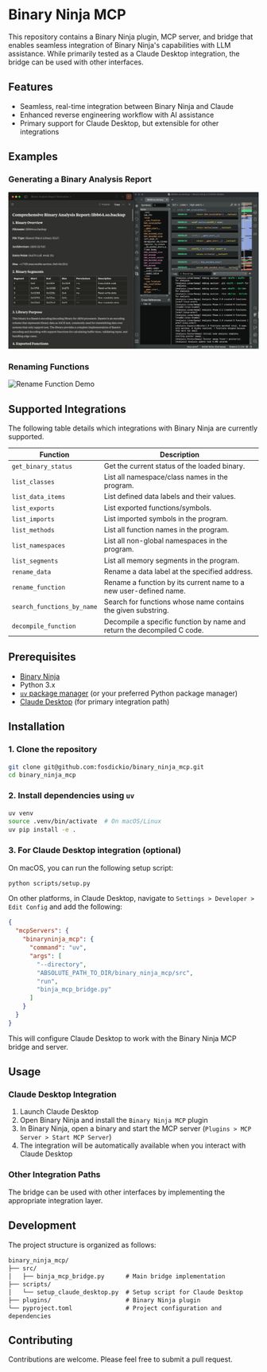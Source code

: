 # Binary Ninja MCP

This repository contains a Binary Ninja plugin, MCP server, and bridge that enables seamless integration of Binary Ninja's capabilities with LLM assistance. While primarily tested as a Claude Desktop integration, the bridge can be used with other interfaces.

## Features

- Seamless, real-time integration between Binary Ninja and Claude
- Enhanced reverse engineering workflow with AI assistance
- Primary support for Claude Desktop, but extensible for other integrations

## Examples

### Generating a Binary Analysis Report
![Binary Analysis Report Generation](docs/mcp-demo-report.png)

### Renaming Functions
![Rename Function Demo](docs/mcp-demo-rename.gif)

## Supported Integrations

The following table details which integrations with Binary Ninja are currently supported.

| Function | Description |
|----------|-------------|
| `get_binary_status` | Get the current status of the loaded binary. |
| `list_classes` | List all namespace/class names in the program. |
| `list_data_items` | List defined data labels and their values. |
| `list_exports` | List exported functions/symbols. |
| `list_imports` | List imported symbols in the program. |
| `list_methods` | List all function names in the program. |
| `list_namespaces` | List all non-global namespaces in the program. |
| `list_segments` | List all memory segments in the program. |
| `rename_data` | Rename a data label at the specified address. |
| `rename_function` | Rename a function by its current name to a new user-defined name. |
| `search_functions_by_name` | Search for functions whose name contains the given substring. |
| `decompile_function` | Decompile a specific function by name and return the decompiled C code. |

## Prerequisites

- [Binary Ninja](https://binary.ninja/)
- Python 3.x
- [`uv` package manager](https://docs.astral.sh/uv/) (or your preferred Python package manager)
- [Claude Desktop](https://claude.ai/download) (for primary integration path)

## Installation

### 1. Clone the repository

```bash
git clone git@github.com:fosdickio/binary_ninja_mcp.git
cd binary_ninja_mcp
```

### 2. Install dependencies using `uv`

```bash
uv venv
source .venv/bin/activate  # On macOS/Linux
uv pip install -e .
```

### 3. For Claude Desktop integration (optional)

On macOS, you can run the following setup script:
```bash
python scripts/setup.py
```

On other platforms, in Claude Desktop, navigate to `Settings > Developer > Edit Config` and add the following:

```json
{
  "mcpServers": {
    "binaryninja_mcp": {
      "command": "uv",
      "args": [
        "--directory",
        "ABSOLUTE_PATH_TO_DIR/binary_ninja_mcp/src",
        "run",
        "binja_mcp_bridge.py"
      ]
    }
  }
}
```

This will configure Claude Desktop to work with the Binary Ninja MCP bridge and server.

## Usage

### Claude Desktop Integration

1. Launch Claude Desktop
2. Open Binary Ninja and install the `Binary Ninja MCP` plugin
3. In Binary Ninja, open a binary and start the MCP server (`Plugins > MCP Server > Start MCP Server`)
3. The integration will be automatically available when you interact with Claude Desktop

### Other Integration Paths
The bridge can be used with other interfaces by implementing the appropriate integration layer.

## Development

The project structure is organized as follows:

```
binary_ninja_mcp/
├── src/
│   ├── binja_mcp_bridge.py      # Main bridge implementation
├── scripts/
│   └── setup_claude_desktop.py  # Setup script for Claude Desktop
├── plugins/                     # Binary Ninja plugin
└── pyproject.toml               # Project configuration and dependencies
```

## Contributing

Contributions are welcome. Please feel free to submit a pull request.
